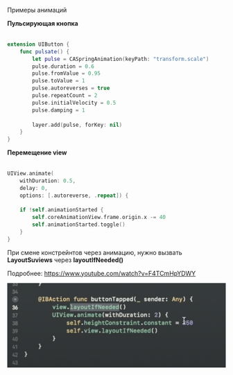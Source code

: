 Примеры анимаций

**Пульсирующая кнопка**

```swift

extension UIButton {
    func pulsate() {
        let pulse = CASpringAnimation(keyPath: "transform.scale")
        pulse.duration = 0.6
        pulse.fromValue = 0.95
        pulse.toValue = 1
        pulse.autoreverses = true
        pulse.repeatCount = 2
        pulse.initialVelocity = 0.5
        pulse.damping = 1
        
        layer.add(pulse, forKey: nil)
    }
}

```

**Перемещение view**

```swift

UIView.animate(
    withDuration: 0.5,
    delay: 0,
    options: [.autoreverse, .repeat]) {
    
    if !self.animationStarted {
        self.coreAnimationView.frame.origin.x -= 40
        self.animationStarted.toggle()
    }
}

```

При смене констрейнтов через анимацию, нужно вызвать **LayoutSuviews** через **layoutIfNeeded()**

Подробнее: https://www.youtube.com/watch?v=F4TCmHpYDWY

![|400](images/20220324122533.png)